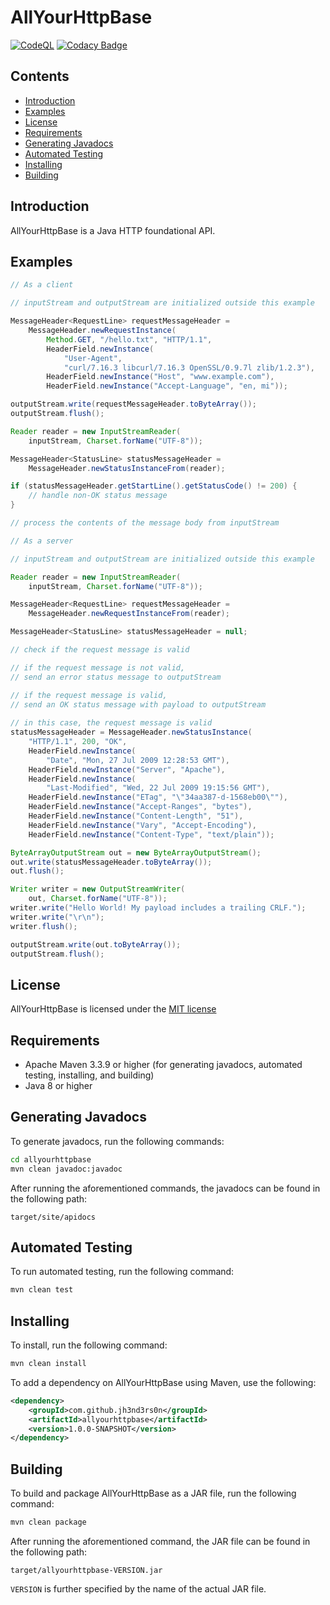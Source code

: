 # AllYourHttpBase

[![CodeQL](https://github.com/jh3nd3rs0n/allyourhttpbase/actions/workflows/codeql-analysis.yml/badge.svg)](https://github.com/jh3nd3rs0n/allyourhttpbase/actions/workflows/codeql-analysis.yml) [![Codacy Badge](https://app.codacy.com/project/badge/Grade/2ee3f3d4617f4ac989dd7cc21bc7e6fe)](https://app.codacy.com/gh/jh3nd3rs0n/allyourhttpbase/dashboard?utm_source=gh&utm_medium=referral&utm_content=&utm_campaign=Badge_grade)

## Contents

-   [Introduction](#introduction)
-   [Examples](#examples)
-   [License](#license)
-   [Requirements](#requirements)
-   [Generating Javadocs](#generating-javadocs)
-   [Automated Testing](#automated-testing)
-   [Installing](#installing)
-   [Building](#building)

## Introduction

AllYourHttpBase is a Java HTTP foundational API.

## Examples

```java
// As a client

// inputStream and outputStream are initialized outside this example    

MessageHeader<RequestLine> requestMessageHeader = 
	MessageHeader.newRequestInstance(
		Method.GET, "/hello.txt", "HTTP/1.1", 
		HeaderField.newInstance(
			"User-Agent", 
			"curl/7.16.3 libcurl/7.16.3 OpenSSL/0.9.7l zlib/1.2.3"),
		HeaderField.newInstance("Host", "www.example.com"),
		HeaderField.newInstance("Accept-Language", "en, mi"));

outputStream.write(requestMessageHeader.toByteArray());
outputStream.flush();

Reader reader = new InputStreamReader(
	inputStream, Charset.forName("UTF-8"));

MessageHeader<StatusLine> statusMessageHeader = 
	MessageHeader.newStatusInstanceFrom(reader);

if (statusMessageHeader.getStartLine().getStatusCode() != 200) {
	// handle non-OK status message
}

// process the contents of the message body from inputStream
```

```java
// As a server

// inputStream and outputStream are initialized outside this example

Reader reader = new InputStreamReader(
	inputStream, Charset.forName("UTF-8"));

MessageHeader<RequestLine> requestMessageHeader = 
	MessageHeader.newRequestInstanceFrom(reader);

MessageHeader<StatusLine> statusMessageHeader = null;

// check if the request message is valid

// if the request message is not valid, 
// send an error status message to outputStream

// if the request message is valid, 
// send an OK status message with payload to outputStream
	
// in this case, the request message is valid
statusMessageHeader = MessageHeader.newStatusInstance(
	"HTTP/1.1", 200, "OK", 
	HeaderField.newInstance(
		"Date", "Mon, 27 Jul 2009 12:28:53 GMT"),
	HeaderField.newInstance("Server", "Apache"),
	HeaderField.newInstance(
		"Last-Modified", "Wed, 22 Jul 2009 19:15:56 GMT"),
	HeaderField.newInstance("ETag", "\"34aa387-d-1568eb00\""),
	HeaderField.newInstance("Accept-Ranges", "bytes"),
	HeaderField.newInstance("Content-Length", "51"),
	HeaderField.newInstance("Vary", "Accept-Encoding"),
	HeaderField.newInstance("Content-Type", "text/plain"));

ByteArrayOutputStream out = new ByteArrayOutputStream();
out.write(statusMessageHeader.toByteArray());
out.flush();

Writer writer = new OutputStreamWriter(
	out, Charset.forName("UTF-8"));
writer.write("Hello World! My payload includes a trailing CRLF.");
writer.write("\r\n");
writer.flush();

outputStream.write(out.toByteArray());
outputStream.flush();
```

## License

AllYourHttpBase is licensed under the 
[MIT license](https://github.com/jh3nd3rs0n/allyourhttpbase/blob/master/LICENSE)

## Requirements

-   Apache Maven 3.3.9 or higher (for generating javadocs, automated testing, 
installing, and building) 
-   Java 8 or higher

## Generating Javadocs

To generate javadocs, run the following commands:

```bash
cd allyourhttpbase
mvn clean javadoc:javadoc
```

After running the aforementioned commands, the javadocs can be found in the 
following path:

```text
target/site/apidocs
```

## Automated Testing

To run automated testing, run the following command:

```bash
mvn clean test
```

## Installing

To install, run the following command:

```bash
mvn clean install
```

To add a dependency on AllYourHttpBase using Maven, use the following:

```xml
<dependency>
	<groupId>com.github.jh3nd3rs0n</groupId>
	<artifactId>allyourhttpbase</artifactId>
	<version>1.0.0-SNAPSHOT</version>
</dependency>
```

## Building

To build and package AllYourHttpBase as a JAR file, run the following command:

```bash
mvn clean package
```

After running the aforementioned command, the JAR file can be found in the 
following path:

```text
target/allyourhttpbase-VERSION.jar
```

`VERSION` is further specified by the name of the actual JAR file.
